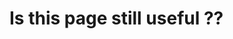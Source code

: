 # Is this page still useful ??

<!--

Fast2 is migration tool specifically oriented for documents and annotations transfers. It embeds a workflow engine specially designed for mass migrations of contents and data.

Between the different steps retrieving the data from any storage system (Data Warehouse, ECM Engine, Excel...), the tool integrates transformation and conversion facilities to give them even more values. Whether functional or business rules need to be dealt with, Fast2 can be adapted to edge-cases needs.

And eventually, your assets will be injected into a newer ECM system, which better meets your requirements. This last phase relies on a constantly growing list of connectors, offering either support of the newest document storage systems or higher-complexity levels of features already integrated.

Data traceability is an important aspect in any type of migration. To tackle this migration challenge, Fast2 embeds a **database**, where all data passing or created through Fast2 will be stored. A **dashboard add-on** (not required for standard utilisation of the migration tool) can be set up on your environment, for a more complete solution to monitor your migrations and make sure everything is compliant, as you expected.

## :material-vector-square-edit: Conception

Fast2 is based on Java. To turn it into a web application we use the famous framework **GWT**. Even if it's not longer supported by Google it offers many benefits :

- The code generated by GWT supports all major browsers
- Rich and complete libraries to build complexe user interfaces
- A solid HTML 5 foundation, independent of fashionable and unsustainable JavaScript frameworks
- Full Java without any Javascript code allowing better application maintenance
- Easy debugging mode designed for developers
- Communication with servers through asynchronous calls
- A history management system on the browser

Precisely, we used the [MVP](http://www.gwtproject.org/articles/mvp-architecture.html) (Mode-View-Presenter) pattern to build the Fast2 v2. Besides, the Google implementation of this pattern is named Activity & Places (A&P). As you can guess, the *Activity* takes the role of the *Presenter*. The *Place* will be the *View*. A place is considered as a web page and is therefore in the history of your navigator.

For the design of widgets we used the [uiBinder](http://www.gwtproject.org/doc/latest/DevGuideUiBinder.html) tool to map XML objects to java objects. The scheme below is here to show the different place which a user can visit.

![My image title](https://dummyimage.com/600x400/){ loading=lazy }


- Design Place : Workflow management (add tasks, configure them...)
- Run Place : Run your map and see performance statistics
- Explorer Place : Look into a specific task to see what happend inside
- Configuration Place : Manage your maps, campaigns, shared objects and workers
- Monitor Place : Redirect you to Kibana URL linked to the Fast2's ElasticSearch instance

## :material-angle-obtuse: Architecture
Fast2 is accessible from the port 1789. It can be easily modify from the [configuration files](../configuration#fast2-port).

Actions performed by users are transmitted to the broker through a REST API. A dedicated worker is always present for the broker. However, you can add many workers as you wish depending on your needs. New workers will communicate to the broker through another API to be synchronised between them.

When workers have done their job, the rendering is shared with the broker who hastens to store everything in ElasticSearch to maintain maximum traceability.

A Kibana instance (accessible from the port 5601 by default) is connected to ElasticSearch to build reports of migration.

![documentation/product-architecture.png](https://dummyimage.com/600x400/){ loading=lazy }


### :material-database-outline: Internal database

Known as the first product of the suite ELK, Elasticsearch is a powerful noSQL database. It uses directly document metadata rather than schema or tables. One of the major benefits is its open-source system allowing real-time search and analysis of complex system. Having noSQL structure allows you to have a scalable and even more snappy product.

With a documented REST API coupled to our broker, we built a whole system able to store, trace and analyze your data.

More details are available in the [dedicated section](../elasticsearch).

### :material-chart-bar: Dashboards

Kibana is like the fifth wheel in the cart, to be precise the third since is the last product of the ELK suite. It will fill the missing ElasticSearch features like visualization and data management. You will have the ability to build histograms and many others types of graphs. This is the perfect tool for creating relevant reports of a migration. Your data will no longer hold any secrets from you. -->
